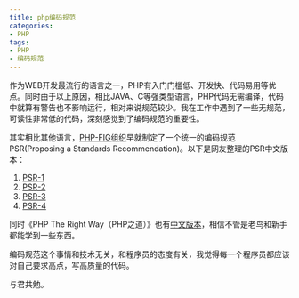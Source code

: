 ```yaml
---
title: php编码规范
categories:
- PHP
tags:
- PHP
- 编码规范
---
```

作为WEB开发最流行的语言之一，PHP有入门门槛低、开发快、代码易用等优点。同时由于以上原因，相比JAVA、C等强类型语言，PHP代码无需编译，代码中就算有警告也不影响运行，相对来说规范较少。我在工作中遇到了一些无规范，可读性非常低的代码，深刻感觉到了编码规范的重要性。 
<!-- more -->  

其实相比其他语言，[PHP-FIG组织](http://www.php-fig.org/)早就制定了一个统一的编码规范PSR(Proposing a Standards Recommendation)。以下是网友整理的PSR中文版本：
 1. [PSR-1](https://segmentfault.com/a/1190000002521577)
 2. [PSR-2](https://segmentfault.com/a/1190000002521620)
 3. [PSR-3](https://segmentfault.com/a/1190000002521644)
 4. [PSR-4](https://segmentfault.com/a/1190000002521658)
 
同时《PHP The Right Way（PHP之道）》也有[中文版本](https://laravel-china.github.io/php-the-right-way/)，相信不管是老鸟和新手都能学到一些东西。  

编码规范这个事情和技术无关，和程序员的态度有关，我觉得每一个程序员都应该对自己要求高点，写高质量的代码。  

与君共勉。
   
   




